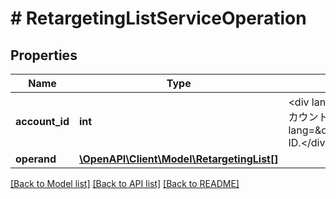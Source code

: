 # # RetargetingListServiceOperation

## Properties

Name | Type | Description | Notes
------------ | ------------- | ------------- | -------------
**account_id** | **int** | &lt;div lang&#x3D;\&quot;ja\&quot;&gt;アカウントIDです。&lt;/div&gt; &lt;div lang&#x3D;\&quot;en\&quot;&gt;Account ID.&lt;/div&gt; |
**operand** | [**\OpenAPI\Client\Model\RetargetingList[]**](RetargetingList.md) |  |

[[Back to Model list]](../../README.md#models) [[Back to API list]](../../README.md#endpoints) [[Back to README]](../../README.md)
